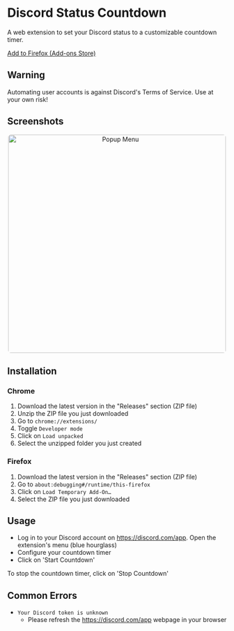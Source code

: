 # Discord Status Countdown

A web extension to set your Discord status to a customizable countdown timer.

[Add to Firefox (Add-ons Store)](https://addons.mozilla.org/en-US/firefox/addon/discord-status-countdown/)

## Warning

Automating user accounts is against Discord's Terms of Service. Use at your own risk!

## Screenshots

<div align="center">
  <img src="https://i.imgur.com/Wp3AIt4.png" alt="Popup Menu" height="500px" style="border-radius: 6px" />
</div>

## Installation

### Chrome

1. Download the latest version in the "Releases" section (ZIP file)
1. Unzip the ZIP file you just downloaded
1. Go to `chrome://extensions/`
1. Toggle `Developer mode`
1. Click on `Load unpacked`
1. Select the unzipped folder you just created

### Firefox

1. Download the latest version in the "Releases" section (ZIP file)
1. Go to `about:debugging#/runtime/this-firefox`
1. Click on `Load Temporary Add-On…`
1. Select the ZIP file you just downloaded

## Usage

- Log in to your Discord account on https://discord.com/app. Open the extension's menu (blue hourglass)
- Configure your countdown timer
- Click on 'Start Countdown'

To stop the countdown timer, click on 'Stop Countdown'

## Common Errors

- `Your Discord token is unknown`
  - Please refresh the https://discord.com/app webpage in your browser
